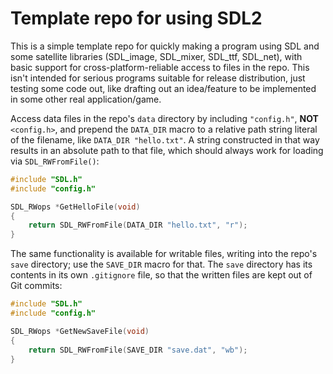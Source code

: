 # Template repo for using SDL2

This is a simple template repo for quickly making a program using SDL and some
satellite libraries (SDL_image, SDL_mixer, SDL_ttf, SDL_net), with basic
support for cross-platform-reliable access to files in the repo. This isn't
intended for serious programs suitable for release distribution, just testing
some code out, like drafting out an idea/feature to be implemented in some
other real application/game.

Access data files in the repo's `data` directory by including `"config.h"`,
**NOT** `<config.h>`, and prepend the `DATA_DIR` macro to a relative path
string literal of the filename, like `DATA_DIR "hello.txt"`. A string
constructed in that way results in an absolute path to that file, which should
always work for loading via `SDL_RWFromFile()`:
```c
#include "SDL.h"
#include "config.h"

SDL_RWops *GetHelloFile(void)
{
    return SDL_RWFromFile(DATA_DIR "hello.txt", "r");
}
```

The same functionality is available for writable files, writing into the repo's
`save` directory; use the `SAVE_DIR` macro for that. The `save` directory has
its contents in its own `.gitignore` file, so that the written files are kept
out of Git commits:
```c
#include "SDL.h"
#include "config.h"

SDL_RWops *GetNewSaveFile(void)
{
    return SDL_RWFromFile(SAVE_DIR "save.dat", "wb");
}
```
